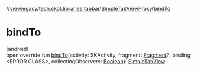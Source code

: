 //[viewlegacy](../../../index.md)/[tech.skot.libraries.tabbar](../index.md)/[SimpleTabViewProxy](index.md)/[bindTo](bind-to.md)

# bindTo

[android]\
open override fun [bindTo](bind-to.md)(activity: SKActivity, fragment: [Fragment](https://developer.android.com/reference/kotlin/androidx/fragment/app/Fragment.html)?, binding: <!---  GfmCommand {"@class":"org.jetbrains.dokka.gfm.ResolveLinkGfmCommand","dri":{"packageName":"","classNames":"<ERROR CLASS>","callable":null,"target":{"@class":"org.jetbrains.dokka.links.PointingToDeclaration"},"extra":null}} --->&lt;ERROR CLASS&gt;<!--- --->, collectingObservers: [Boolean](https://kotlinlang.org/api/latest/jvm/stdlib/kotlin/-boolean/index.html)): [SimpleTabView](../-simple-tab-view/index.md)

